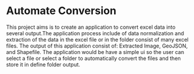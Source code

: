 ﻿# Automate Conversion

This project aims is to create an application to convert excel data into several output.The application process include of data normalization and extraction of the data in the excel file or in the folder consist of many excel files. The output of this application consist of: Extracted Image, GeoJSON, and Shapefile. The application would be have a simple ui so the user can select a file or select a folder to automatically convert the files and then store it in define folder output.

